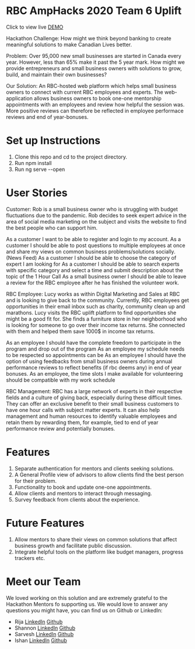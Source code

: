 # RBC AmpHacks 2020 Team 6 Uplift

Click to view live [DEMO](https://shannon-codes.github.io/rbcuplift)

Hackathon Challenge: How might we think beyond banking to create meaningful solutions to make Canadian Lives better.

Problem: Over 95,000 new small businesses are started in Canada every year. However, less than 65% make it past the 5 year mark. How might we provide entrepreneurs and small business owners with solutions to grow, build, and maintain their own businesses?

Our Solution: An RBC-hosted web platform which helps small business owners to connect with current RBC employees and experts. The web-application allows business owners to book one-one mentorship appointments with an employees and review how helpful the session was. More positive reviews can therefore be reflected in employee performace reviews and end of year-bonuses.


# Set up Instructions
1. Clone this repo and cd to the project directory.
2. Run npm install
3. Run ng serve --open

# User Stories

Customer: Rob is a small business owner who is struggling with budget fluctuations due to the pandemic. Rob decides to seek expert advice in the area of social media marketing on the subject and visits the website to find the best people who can support him. 

As a customer I want to be able to register and login to my account. 
As a customer I should be able to post questions to multiple employees at once and share my views on common business problems/solutions socially. (News Feed)
As a customer I should be able to choose the category of expert I am looking for
As a customer I should be able to search experts with specific category and select a time and submit description about the topic of the 1 Hour Call
As a small business owner I should be able to leave a review for the RBC employee after he has finished the volunteer work.


RBC Employee: Lucy works as within Digital Marketing and Sales at RBC  and is looking to give back to the community. Currently, RBC employees get opportunities in their email inbox such as charity, community clean up and marathons. Lucy visits the RBC uplift platform to find opportunities she might be a good fit for. She finds a furniture store in her neighborhood who is looking for someone to go over their income tax returns. She connected with them and helped them save 1000$ in income tax returns. 
 
As an employee I should have the complete freedom to participate in the program and drop out of the program
As an employee my schedule needs to be respected so appointments can be 
As an employee I should have the option of using feedbacks from small business owners during annual performance reviews to reflect benefits (if rbc deems any) in end of year bonuses.
As an employee, the time slots I make available for volunteering should be compatible with my work schedule 


RBC Management: RBC has a large network of experts in their respective fields and a culture of giving back, especially during these difficult times. They can offer an exclusive benefit to their small business customers to have one hour calls with subject matter experts. It can also help management and human resources to identify valuable employees and retain them by rewarding them, for example, tied to end of year performance review and potentially bonuses.

# Features
1. Separate authentication for mentors and clients seeking solutions.
2. A General Profile view of advisors to allow clients find the best person for their problem.
3. Functionality to book and update one-one appointments.
4. Allow clients and mentors to interact through messaging.
5. Survey feedback from clients about the experience.

# Future Features
1. Allow mentors to share their views on common solutions that affect business growth and facilitate public discussion.
2. Integrate helpful tools on the platform like budget managers, progress trackers etc.

# Meet our Team
We loved working on this solution and are extremely grateful to the Hackathon Mentors fo supporting us.
We would love to answer any questions you might have, you can find us on Github or LinkedIn:
- Rija [LinkedIn](https://www.linkedin.com/in/rija-asif/) [Github](https://www.linkedin.com/in/rija-asif/)
- Shannon [LinkedIn](http://www.linkedin.com/in/shannon-lim8) [Github](https://github.com/shannon-codes)
- Sarvesh [LinkedIn](http://www.linkedin.com/in/sarveshb53/) [Github](http://www.github.com/badhwars)
- Ishan [LinkedIn](https://www.linkedin.com/in/ishan-sharma-810220176/) [Github](https://github.com/Ishan440)
